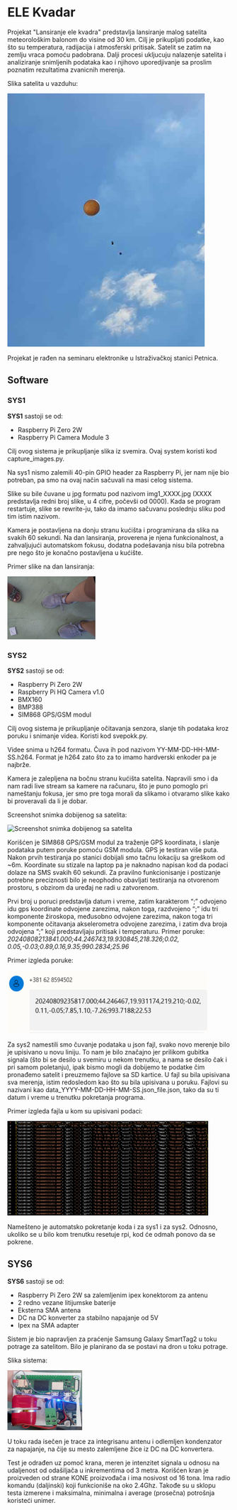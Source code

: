 # ELE Kvadar
Projekat "Lansiranje ele kvadra" predstavlja lansiranje malog satelita meteorološkim balonom do visine od 30 km. Cilj je prikupljati podatke, kao što su temperatura, radijacija i atmosferski pritisak. Satelit se zatim na zemlju vraca pomoću padobrana. Dalji procesi ukljucuju nalazenje satelita i analiziranje snimljenih podataka kao i njihovo uporedjivanje sa proslim poznatim rezultatima zvanicnih merenja.

Slika satelita u vazduhu:

![Satelit u vazduhu](https://github.com/usern4mehere9/LeninRepo/blob/main/8.png)

Projekat je rađen na seminaru elektronike u Istraživačkoj stanici Petnica.

## Software

### SYS1

**SYS1** sastoji se od: 
* Raspberry Pi Zero 2W
* Raspberry Pi Camera Module 3

Cilj ovog sistema je prikupljanje slika iz svemira. Ovaj system koristi kod capture_images.py.

Na sys1 nismo zalemili 40-pin GPIO header za Raspberry Pi, jer nam nije bio potreban, pa smo na ovaj način sačuvali na masi celog sistema.

Slike su bile čuvane u jpg formatu pod nazivom img1_XXXX.jpg (XXXX predstavlja redni broj slike, u 4 cifre, počevši od 0000).  Kada se program restartuje, slike se rewrite-ju, tako da imamo sačuvanu poslednju sliku pod tim istim nazivom.

Kamera je postavljena na donju stranu kućišta i programirana da slika na svakih 60 sekundi. Na dan lansiranja, proverena je njena funkcionalnost, a zahvaljujući automatskom fokusu, dodatna podešavanja nisu bila potrebna pre nego što je konačno postavljena u kućište.

Primer slike na dan lansiranja:

![Primer slike na dan lansiranja](https://github.com/usern4mehere9/LeninRepo/blob/main/1.png)

### SYS2

**SYS2** sastoji se od: 
* Raspberry Pi Zero 2W
* Raspberry Pi HQ Camera v1.0
* BMX160
* BMP388
* SIM868 GPS/GSM modul

Cilj ovog sistema je prikupljanje očitavanja senzora, slanje tih podataka kroz poruku i snimanje videa. Koristi kod svepokk.py.

Videe snima u h264 formatu. Čuva ih pod nazivom YY-MM-DD-HH-MM-SS.h264. Format je h264 zato što za to imamo hardverski enkoder pa je najbrže.

Kamera je zalepljena na bočnu stranu kućišta satelita. Napravili smo i da nam radi live stream sa kamere na računaru, što je puno pomoglo pri nameštanju fokusa, jer smo pre toga morali da slikamo i otvaramo slike kako bi proveravali da li je dobar. 

Screenshot snimka dobijenog sa satelita:

![Screenshot snimka dobijenog sa satelita](https://github.com/usern4mehere9/LeninRepo/blob/main/6.jpg)

Korišćen je SIM868 GPS/GSM modul za traženje GPS koordinata, i slanje podataka putem poruke pomoću GSM modula. GPS je testiran više puta. Nakon prvih testiranja po stanici dobijali smo tačnu lokaciju sa greškom od ~6m. Koordinate su stizale na laptop pa je naknadno napisan kod da podaci dolaze na SMS svakih 60 sekundi. Za pravilno funkcionisanje i postizanje potrebne preciznosti bilo je neophodno obavljati testiranja na otvorenom prostoru, s obzirom da uređaj ne radi u zatvorenom. 

Prvi broj u poruci predstavlja datum i vreme, zatim karakterom “;” odvojeno idu gps koordinate odvojene zarezima, nakon toga, razdvojeno “;” idu tri komponente žiroskopa, međusobno odvojene zarezima, nakon toga tri komponente očitavanja akselerometra odvojene zarezima, i zatim dva broja odvojena “;” koji predstavljaju pritisak i temperaturu. Primer poruke: *20240808213841.000;44.246743,19.930845,218.326;0.02, 0.05,-0.03;0.89,0.16,9.35;990.2834;25.96*

Primer izgleda poruke:

![Primer izgleda poruke](https://github.com/usern4mehere9/LeninRepo/blob/main/3.png)

Za sys2 namestili smo čuvanje podataka u json fajl, svako novo merenje bilo je upisivano u novu liniju. To nam je bilo značajno jer prilikom gubitka signala (što bi se desilo u svemiru u nekom trenutku, a nama se desilo čak i pri samom poletanju), ipak bismo mogli da dobijemo te podatke čim pronađemo satelit i preuzmemo fajlove sa SD kartice. U fajl su bila upisivana sva merenja, istim redosledom kao što su bila upisivana u poruku. Fajlovi su nazivani kao data_YYYY-MM-DD-HH-MM-SS.json_file.json, tako da su ti datum i vreme u trenutku pokretanja programa.

Primer izgleda fajla u kom su upisivani podaci:

![Primer izgleda fajla u koji su upisivani podaci](https://github.com/usern4mehere9/LeninRepo/blob/main/2.png)

Namešteno je automatsko pokretanje koda i za sys1 i za sys2. Odnosno, ukoliko se u bilo kom trenutku resetuje rpi, kod će odmah ponovo da se pokrene. 

## SYS6

**SYS6** sastoji se od: 
*	Raspberry Pi Zero 2W sa zalemljenim ipex konektorom za antenu 
*	2 redno vezane litijumske baterije 
*	Eksterna SMA antena 
*	DC na DC konverter za stabilno napajanje od 5V 
*	Ipex na SMA adapter 

Sistem je bio napravljen za praćenje Samsung Galaxy SmartTag2 u toku potrage za satelitom. Bilo je planirano da se postavi na dron u toku potrage.

Slika sistema:

![Slika sistema](https://github.com/usern4mehere9/LeninRepo/blob/main/5.png)

U toku rada isečen je trace za integrisanu antenu i odlemljen kondenzator za napajanje, na čije su mesto zalemljene žice iz DC na DC konvertera. 

Test je odrađen uz pomoć krana, meren je intenzitet signala u odnosu na udaljenost od odašiljača u inkrementima od 3 metra. Korišćen kran je proizveden od strane KONE proizvođača i ima nosivost od 16 tona. Ima radio komandu (daljinski) koji funkcioniše na oko 2.4Ghz. Takođe su u sklopu testa izmerene i maksimalna, minimalna i average (prosečna) potrošnja koristeći unimer.
